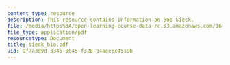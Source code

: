 ```yaml
---
content_type: resource
description: This resource contains information on Bob Sieck.
file: /media/https%3A/open-learning-course-data-rc.s3.amazonaws.com/16-885j-aircraft-systems-engineering-fall-2005/9f7a3d9d33459645f32804aee6c4519b_sieck_bio.pdf
file_type: application/pdf
resourcetype: Document
title: sieck_bio.pdf
uid: 9f7a3d9d-3345-9645-f328-04aee6c4519b
---
```

